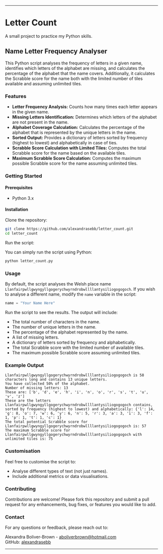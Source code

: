 
---

# Letter Count

A small project to practice my Python skills.

## Name Letter Frequency Analyser

This Python script analyses the frequency of letters in a given name, identifies which letters of the alphabet are missing, and calculates the percentage of the alphabet that the name covers. Additionally, it calculates the Scrabble score for the name both with the limited number of tiles available and assuming unlimited tiles.

### Features

- **Letter Frequency Analysis:** Counts how many times each letter appears in the given name.
- **Missing Letters Identification:** Determines which letters of the alphabet are not present in the name.
- **Alphabet Coverage Calculation:** Calculates the percentage of the alphabet that is represented by the unique letters in the name.
- **Sorted Output:** Provides a dictionary of letters sorted by frequency (highest to lowest) and alphabetically in case of ties.
- **Scrabble Score Calculation with Limited Tiles:** Computes the total Scrabble score for the name based on the available tiles.
- **Maximum Scrabble Score Calculation:** Computes the maximum possible Scrabble score for the name assuming unlimited tiles.

### Getting Started

#### Prerequisites

- Python 3.x

#### Installation

Clone the repository:

```bash
git clone https://github.com/alexandrasebb/letter_count.git
cd letter_count
```

Run the script:

You can simply run the script using Python:

```bash
python letter_count.py
```

### Usage

By default, the script analyses the Welsh place name `Llanfairpwllgwyngyllgogerychwyrndrobwllllantysiliogogogoch`. If you wish to analyse a different name, modify the `name` variable in the script:

```python
name = "Your Name Here"
```

Run the script to see the results. The output will include:

- The total number of characters in the name.
- The number of unique letters in the name.
- The percentage of the alphabet represented by the name.
- A list of missing letters.
- A dictionary of letters sorted by frequency and alphabetically.
- The total Scrabble score with the limited number of available tiles.
- The maximum possible Scrabble score assuming unlimited tiles.

### Example Output

```
Llanfairpwllgwyngyllgogerychwyrndrobwllllantysiliogogogoch is 58 characters long and contains 13 unique letters.
You have collected 50% of the alphabet.
Number of missing letters: 13
These are: ['b', 'd', 'e', 'h', 'i', 'n', 'o', 'r', 's', 't', 'u', 'v', 'z']
These are the letters Llanfairpwllgwyngyllgogerychwyrndrobwllllantysiliogogogoch contains, sorted by frequency (highest to lowest) and alphabetically: {'l': 14, 'g': 8, 'o': 7, 'w': 6, 'y': 6, 'n': 5, 'r': 3, 'a': 3, 'i': 3, 'f': 1, 'p': 1, 't': 1, 'c': 1}
The total potential Scrabble score for Llanfairpwllgwyngyllgogerychwyrndrobwllllantysiliogogogoch is: 57
The maximum Scrabble score for Llanfairpwllgwyngyllgogerychwyrndrobwllllantysiliogogogoch with unlimited tiles is: 75
```

### Customisation

Feel free to customise the script to:

- Analyse different types of text (not just names).
- Include additional metrics or data visualisations.

### Contributing

Contributions are welcome! Please fork this repository and submit a pull request for any enhancements, bug fixes, or features you would like to add.

### Contact

For any questions or feedback, please reach out to:

Alexandra Boliver-Brown - aboliverbrown@hotmail.com  
GitHub: [alexandrasebb](https://github.com/alexandrasebb)

---
